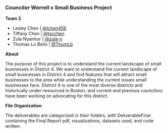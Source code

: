 ### Councilor Worrell x Small Business Project

**Team 2**
- Lesley Chen | [@lchen456](https://github.com/lchen456)
- Tiffany Chen | [@txcchen](https://github.com/txcchen)
- Zula Nyamtur | [@zula-n](https://github.com/zula-n)
- Thomas Lo Bello | [@ThomLb](https://github.com/ThomLb)

**About**

The purpose of this project is to understand the current landscape of small businesses in District 4. We want to understand the current landscape of small businesses in District 4 and find features that will attract small businesses to the area while understanding the current issues small businesses face. District 4 is one of the most diverse districts and historically under-resourced in Boston, and current and previous councilors have been working on advocating for this district. 

**File Organization**

The deliverables are categorized in their folders, with DeliverableFinal containing the Final Report pdf, visualizations, datasets used, and code written. 
